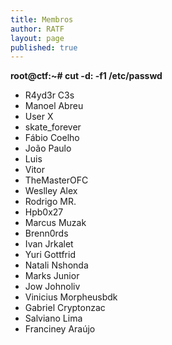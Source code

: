 ```yaml
---
title: Membros
author: RATF
layout: page
published: true
---
```


<strong>root@ctf:~# cut -d: -f1 /etc/passwd</strong><br>
- R4yd3r C3s
- Manoel Abreu
- User X
- skate_forever
- Fábio Coelho
- João Paulo
- Luis
- Vitor
- TheMasterOFC
- Weslley Alex
- Rodrigo MR.
- Hpb0x27
- Marcus Muzak
- Brenn0rds
- Ivan Jrkalet
- Yuri Gottfrid
- Natali Nshonda
- Marks Junior
- Jow Johnoliv
- Vinicius Morpheusbdk
- Gabriel Cryptonzac
- Salviano Lima
- Franciney Araújo
